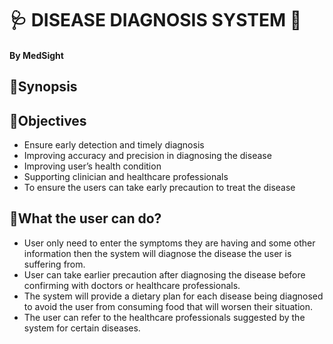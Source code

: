 # 🩺 **DISEASE DIAGNOSIS SYSTEM** 💉
#### By MedSight

## 📌**Synopsis**
## 📌**Objectives**

+ Ensure early detection and timely diagnosis
+ Improving accuracy and precision in diagnosing the disease
+ Improving user’s health condition
+ Supporting clinician and healthcare professionals
+ To ensure the users can take early precaution to treat the disease
  
## 📌**What the user can do?**

+ User only need to enter the symptoms they are having and some other information then the system will diagnose the disease the user is suffering from.
+ User can take earlier precaution after diagnosing the disease before confirming with doctors or healthcare professionals.
+ The system will provide a dietary plan for each disease being diagnosed to avoid the user from consuming food that will worsen their situation.
+ The user can refer to the healthcare professionals suggested by the system for certain diseases.
